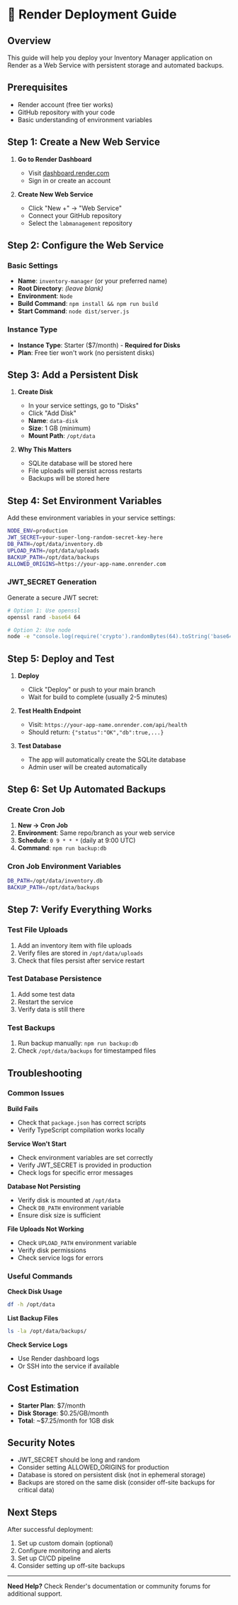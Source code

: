 # 🚀 Render Deployment Guide

## Overview

This guide will help you deploy your Inventory Manager application on Render as a Web Service with persistent storage and automated backups.

## Prerequisites

- Render account (free tier works)
- GitHub repository with your code
- Basic understanding of environment variables

## Step 1: Create a New Web Service

1. **Go to Render Dashboard**
   - Visit [dashboard.render.com](https://dashboard.render.com)
   - Sign in or create an account

2. **Create New Web Service**
   - Click "New +" → "Web Service"
   - Connect your GitHub repository
   - Select the `labmanagement` repository

## Step 2: Configure the Web Service

### Basic Settings

- **Name**: `inventory-manager` (or your preferred name)
- **Root Directory**: _(leave blank)_
- **Environment**: `Node`
- **Build Command**: `npm install && npm run build`
- **Start Command**: `node dist/server.js`

### Instance Type

- **Instance Type**: Starter ($7/month) - **Required for Disks**
- **Plan**: Free tier won't work (no persistent disks)

## Step 3: Add a Persistent Disk

1. **Create Disk**
   - In your service settings, go to "Disks"
   - Click "Add Disk"
   - **Name**: `data-disk`
   - **Size**: 1 GB (minimum)
   - **Mount Path**: `/opt/data`

2. **Why This Matters**
   - SQLite database will be stored here
   - File uploads will persist across restarts
   - Backups will be stored here

## Step 4: Set Environment Variables

Add these environment variables in your service settings:

```bash
NODE_ENV=production
JWT_SECRET=your-super-long-random-secret-key-here
DB_PATH=/opt/data/inventory.db
UPLOAD_PATH=/opt/data/uploads
BACKUP_PATH=/opt/data/backups
ALLOWED_ORIGINS=https://your-app-name.onrender.com
```

### JWT_SECRET Generation

Generate a secure JWT secret:

```bash
# Option 1: Use openssl
openssl rand -base64 64

# Option 2: Use node
node -e "console.log(require('crypto').randomBytes(64).toString('base64'))"
```

## Step 5: Deploy and Test

1. **Deploy**
   - Click "Deploy" or push to your main branch
   - Wait for build to complete (usually 2-5 minutes)

2. **Test Health Endpoint**
   - Visit: `https://your-app-name.onrender.com/api/health`
   - Should return: `{"status":"OK","db":true,...}`

3. **Test Database**
   - The app will automatically create the SQLite database
   - Admin user will be created automatically

## Step 6: Set Up Automated Backups

### Create Cron Job

1. **New → Cron Job**
2. **Environment**: Same repo/branch as your web service
3. **Schedule**: `0 9 * * *` (daily at 9:00 UTC)
4. **Command**: `npm run backup:db`

### Cron Job Environment Variables

```bash
DB_PATH=/opt/data/inventory.db
BACKUP_PATH=/opt/data/backups
```

## Step 7: Verify Everything Works

### Test File Uploads

1. Add an inventory item with file uploads
2. Verify files are stored in `/opt/data/uploads`
3. Check that files persist after service restart

### Test Database Persistence

1. Add some test data
2. Restart the service
3. Verify data is still there

### Test Backups

1. Run backup manually: `npm run backup:db`
2. Check `/opt/data/backups` for timestamped files

## Troubleshooting

### Common Issues

**Build Fails**

- Check that `package.json` has correct scripts
- Verify TypeScript compilation works locally

**Service Won't Start**

- Check environment variables are set correctly
- Verify JWT_SECRET is provided in production
- Check logs for specific error messages

**Database Not Persisting**

- Verify disk is mounted at `/opt/data`
- Check `DB_PATH` environment variable
- Ensure disk size is sufficient

**File Uploads Not Working**

- Check `UPLOAD_PATH` environment variable
- Verify disk permissions
- Check service logs for errors

### Useful Commands

**Check Disk Usage**

```bash
df -h /opt/data
```

**List Backup Files**

```bash
ls -la /opt/data/backups/
```

**Check Service Logs**

- Use Render dashboard logs
- Or SSH into the service if available

## Cost Estimation

- **Starter Plan**: $7/month
- **Disk Storage**: $0.25/GB/month
- **Total**: ~$7.25/month for 1GB disk

## Security Notes

- JWT_SECRET should be long and random
- Consider setting ALLOWED_ORIGINS for production
- Database is stored on persistent disk (not in ephemeral storage)
- Backups are stored on the same disk (consider off-site backups for critical data)

## Next Steps

After successful deployment:

1. Set up custom domain (optional)
2. Configure monitoring and alerts
3. Set up CI/CD pipeline
4. Consider setting up off-site backups

---

**Need Help?** Check Render's documentation or community forums for additional support.
